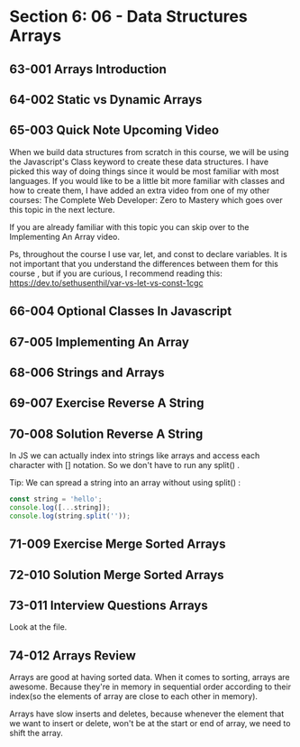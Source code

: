 # Section 6: 06 - Data Structures Arrays

## 63-001 Arrays Introduction
## 64-002 Static vs Dynamic Arrays
## 65-003 Quick Note Upcoming Video
When we build data structures from scratch in this course, we will be using the Javascript's Class keyword to create these data structures. 
I have picked this way of doing things since it would be most familiar with most languages. If you would like to be a little bit more familiar with 
classes and how to create them, I have added an extra video from one of my other courses: The Complete Web Developer: Zero to Mastery which goes over this topic in the next lecture.

If you are already familiar with this topic you can skip over to the Implementing An Array video.

Ps, throughout the course I use var, let, and const to declare variables. It is not important that you understand the differences between them for this course
, but if you are curious, I recommend reading this: https://dev.to/sethusenthil/var-vs-let-vs-const-1cgc
## 66-004 Optional Classes In Javascript
## 67-005 Implementing An Array
## 68-006 Strings and Arrays
## 69-007 Exercise Reverse A String
## 70-008 Solution Reverse A String
In JS we can actually index into strings like arrays and access each character with [] notation. So we don't have to run any split() .

Tip: We can spread a string into an array without using split() :
```js
const string = 'hello';
console.log([...string]);
console.log(string.split(''));
```

## 71-009 Exercise Merge Sorted Arrays
## 72-010 Solution Merge Sorted Arrays
## 73-011 Interview Questions Arrays
Look at the file.

## 74-012 Arrays Review
Arrays are good at having sorted data. When it comes to sorting, arrays are awesome. Because they're in memory in sequential order according to their index(so the 
elements of array are close to each other in memory).

Arrays have slow inserts and deletes, because whenever the element that we want to insert or delete, won't be at the start or end of array, we need to shift the array.

